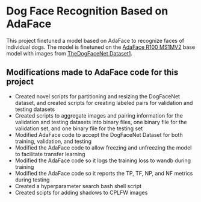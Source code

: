 # Dog Face Recognition Based on AdaFace

This project finetuned a model based on AdaFace to recognize faces of individual dogs. The model is finetuned on the [AdaFace R100 MS1MV2](https://github.com/mk-minchul/AdaFace) base model with images from [TheDogFaceNet Dataset1](https://github.com/GuillaumeMougeot/DogFaceNet/releases/tag/dataset).


## Modifications made to AdaFace code for this project
- Created novel scripts for partitioning and resizing the DogFaceNet dataset, and created scripts for creating labeled pairs for validation and testing datasets
- Created scripts to aggregate images and pairing information for the validation and testing datasets into binary files, one binary file for the validation set, and one binary file for the testing set
- Modified AdaFace code to accept the DogFaceNet Dataset for both training, validation, and testing
- Modified the AdaFace code to allow freezing and unfreezing the model to facilitate transfer learning
- Modified the AdaFace code so it logs the training loss to wandb during training
- Modified the AdaFace code so it reports the TP, TF, NP, and NF metrics during testing
- Created a hyperparameter search bash shell script
- Created scipts for adding shadows to CPLFW images
